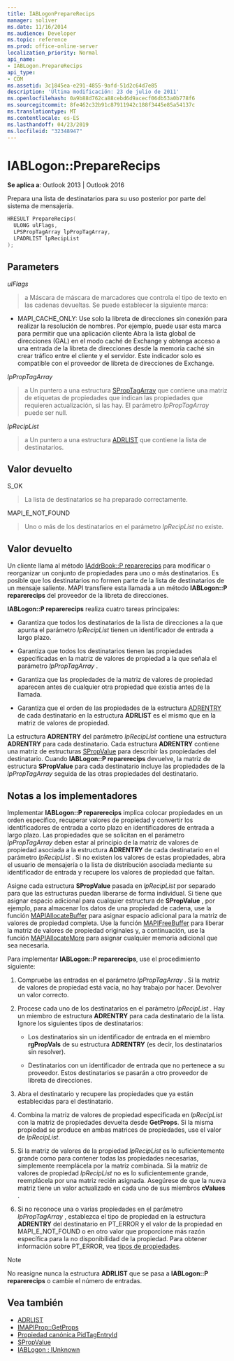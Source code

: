```yaml
---
title: IABLogonPrepareRecips
manager: soliver
ms.date: 11/16/2014
ms.audience: Developer
ms.topic: reference
ms.prod: office-online-server
localization_priority: Normal
api_name:
- IABLogon.PrepareRecips
api_type:
- COM
ms.assetid: 3c1845ea-e291-4855-9afd-51d2c64d7e85
description: 'Última modificación: 23 de julio de 2011'
ms.openlocfilehash: 0a9b88d762ca88cebd6d9acecf06db53a0b778f6
ms.sourcegitcommit: 8fe462c32b91c87911942c188f3445e85a54137c
ms.translationtype: MT
ms.contentlocale: es-ES
ms.lasthandoff: 04/23/2019
ms.locfileid: "32348947"
---
```

# <a name="iablogonpreparerecips"></a>IABLogon::PrepareRecips

**Se aplica a**: Outlook 2013 | Outlook 2016 
  
Prepara una lista de destinatarios para su uso posterior por parte del sistema de mensajería.
  
```cpp
HRESULT PrepareRecips(
  ULONG ulFlags,
  LPSPropTagArray lpPropTagArray,
  LPADRLIST lpRecipList
);
```

## <a name="parameters"></a>Parameters

_ulFlags_
  
> a Máscara de máscara de marcadores que controla el tipo de texto en las cadenas devueltas. Se puede establecer la siguiente marca:
    
  - MAPI_CACHE_ONLY: Use solo la libreta de direcciones sin conexión para realizar la resolución de nombres. Por ejemplo, puede usar esta marca para permitir que una aplicación cliente Abra la lista global de direcciones (GAL) en el modo caché de Exchange y obtenga acceso a una entrada de la libreta de direcciones desde la memoria caché sin crear tráfico entre el cliente y el servidor. Este indicador solo es compatible con el proveedor de libreta de direcciones de Exchange.
    
_lpPropTagArray_
  
> a Un puntero a una estructura [SPropTagArray](sproptagarray.md) que contiene una matriz de etiquetas de propiedades que indican las propiedades que requieren actualización, si las hay. El parámetro _lpPropTagArray_ puede ser null. 
    
_lpRecipList_
  
> a Un puntero a una estructura [ADRLIST](adrlist.md) que contiene la lista de destinatarios. 
    
## <a name="return-value"></a>Valor devuelto

S_OK 
  
> La lista de destinatarios se ha preparado correctamente.
    
MAPI_E_NOT_FOUND 
  
> Uno o más de los destinatarios en el parámetro _lpRecipList_ no existe. 
    
## <a name="return-value"></a>Valor devuelto

Un cliente llama al método [IAddrBook::P reparerecips](iaddrbook-preparerecips.md) para modificar o reorganizar un conjunto de propiedades para uno o más destinatarios. Es posible que los destinatarios no formen parte de la lista de destinatarios de un mensaje saliente. MAPI transfiere esta llamada a un método **IABLogon::P reparerecips** del proveedor de la libreta de direcciones. 
  
**IABLogon::P reparerecips** realiza cuatro tareas principales: 
  
- Garantiza que todos los destinatarios de la lista de direcciones a la que apunta el parámetro _lpRecipList_ tienen un identificador de entrada a largo plazo. 
    
- Garantiza que todos los destinatarios tienen las propiedades especificadas en la matriz de valores de propiedad a la que señala el parámetro _lpPropTagArray_ . 
    
- Garantiza que las propiedades de la matriz de valores de propiedad aparecen antes de cualquier otra propiedad que existía antes de la llamada.
    
- Garantiza que el orden de las propiedades de la estructura [ADRENTRY](adrentry.md) de cada destinatario en la estructura **ADRLIST** es el mismo que en la matriz de valores de propiedad. 
    
La estructura **ADRENTRY** del parámetro _lpRecipList_ contiene una estructura **ADRENTRY** para cada destinatario. Cada estructura **ADRENTRY** contiene una matriz de estructuras [SPropValue](spropvalue.md) para describir las propiedades del destinatario. Cuando **IABLogon::P reparerecips** devuelve, la matriz de estructura **SPropValue** para cada destinatario incluye las propiedades de la _lpPropTagArray_ seguida de las otras propiedades del destinatario. 
  
## <a name="notes-to-implementers"></a>Notas a los implementadores

Implementar **IABLogon::P reparerecips** implica colocar propiedades en un orden específico, recuperar valores de propiedad y convertir los identificadores de entrada a corto plazo en identificadores de entrada a largo plazo. Las propiedades que se solicitan en el parámetro _lpPropTagArray_ deben estar al principio de la matriz de valores de propiedad asociada a la estructura **ADRENTRY** de cada destinatario en el parámetro _lpRecipList_ . Si no existen los valores de estas propiedades, abra el usuario de mensajería o la lista de distribución asociada mediante su identificador de entrada y recupere los valores de propiedad que faltan. 
  
Asigne cada estructura **SPropValue** pasada en _lpRecipList_ por separado para que las estructuras puedan liberarse de forma individual. Si tiene que asignar espacio adicional para cualquier estructura de **SPropValue** , por ejemplo, para almacenar los datos de una propiedad de cadena, use la función [MAPIAllocateBuffer](mapiallocatebuffer.md) para asignar espacio adicional para la matriz de valores de propiedad completa. Use la función [MAPIFreeBuffer](mapifreebuffer.md) para liberar la matriz de valores de propiedad originales y, a continuación, use la función [MAPIAllocateMore](mapiallocatemore.md) para asignar cualquier memoria adicional que sea necesaria. 
  
Para implementar **IABLogon::P reparerecips**, use el procedimiento siguiente:
  
1. Compruebe las entradas en el parámetro _lpPropTagArray_ . Si la matriz de valores de propiedad está vacía, no hay trabajo por hacer. Devolver un valor correcto. 
    
2. Procese cada uno de los destinatarios en el parámetro _lpRecipList_ . Hay un miembro de estructura **ADRENTRY** para cada destinatario de la lista. Ignore los siguientes tipos de destinatarios: 
    
   - Los destinatarios sin un identificador de entrada en el miembro **rgPropVals** de su estructura **ADRENTRY** (es decir, los destinatarios sin resolver). 
    
   - Destinatarios con un identificador de entrada que no pertenece a su proveedor. Estos destinatarios se pasarán a otro proveedor de libreta de direcciones.
    
3. Abra el destinatario y recupere las propiedades que ya están establecidas para el destinatario.
    
4. Combina la matriz de valores de propiedad especificada en _lpRecipList_ con la matriz de propiedades devuelta desde **GetProps**. Si la misma propiedad se produce en ambas matrices de propiedades, use el valor de _lpRecipList_.
    
5. Si la matriz de valores de la propiedad _lpRecipList_ es lo suficientemente grande como para contener todas las propiedades necesarias, simplemente reemplácela por la matriz combinada. Si la matriz de valores de propiedad _lpRecipList_ no es lo suficientemente grande, reemplácela por una matriz recién asignada. Asegúrese de que la nueva matriz tiene un valor actualizado en cada uno de sus miembros **cValues** . 
    
6. Si no reconoce una o varias propiedades en el parámetro _lpPropTagArray_ , establezca el tipo de propiedad en la estructura **ADRENTRY** del destinatario en PT_ERROR y el valor de la propiedad en MAPI_E_NOT_FOUND o en otro valor que proporcione más razón específica para la no disponibilidad de la propiedad. Para obtener información sobre PT_ERROR, vea [tipos de propiedades](property-types.md).
    
> [!NOTE]
> No reasigne nunca la estructura **ADRLIST** que se pasa a **IABLogon::P reparerecips** o cambie el número de entradas. 
  
## <a name="see-also"></a>Vea también

- [ADRLIST](adrlist.md)
- [IMAPIProp::GetProps](imapiprop-getprops.md)
- [Propiedad canónica PidTagEntryId](pidtagentryid-canonical-property.md)
- [SPropValue](spropvalue.md)
- [IABLogon : IUnknown](iablogoniunknown.md)

